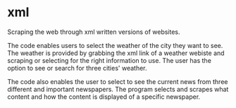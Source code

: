 # xml
Scraping the web through xml written versions of websites.

The code enables users to select the weather of the city they want to see. The weather is provided by grabbing the xml link of a weather webiste and 
scraping or selecting for the right information to use. The user has the option to see or search for three cities' weather.

The code also enables the user to select to see the current news from three different and important newspapers. The program selects and scrapes
what content and how the content is displayed of a specific newspaper.
